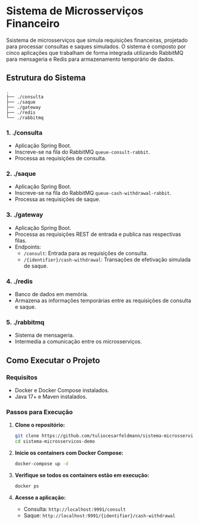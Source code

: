 # Sistema de Microsserviços Financeiro

Ssistema de microsserviços que simula requisições financeiras, projetado para processar consultas e saques simulados. O sistema é composto por cinco aplicações que trabalham de forma integrada utilizando RabbitMQ para mensageria e Redis para armazenamento temporário de dados.

## Estrutura do Sistema

```
.
├── ./consulta
├── ./saque
├── ./gateway
├── ./redis
└── ./rabbitmq
```

### 1. ./consulta
- Aplicação Spring Boot.
- Inscreve-se na fila do RabbitMQ `queue-consult-rabbit`.
- Processa as requisições de consulta.

### 2. ./saque
- Aplicação Spring Boot.
- Inscreve-se na fila do RabbitMQ `queue-cash-withdrawal-rabbit`.
- Processa as requisições de saque.

### 3. ./gateway
- Aplicação Spring Boot.
- Processa as requisições REST de entrada e publica nas respectivas filas.
- Endpoints:
  - `/consult`: Entrada para as requisições de consulta.
  - `/{identifier}/cash-withdrawal`: Transações de efetivação simulada de saque.

### 4. ./redis
- Banco de dados em memória.
- Armazena as informações temporárias entre as requisições de consulta e saque.

### 5. ./rabbitmq
- Sistema de mensageria.
- Intermedia a comunicação entre os microsserviços.

## Como Executar o Projeto

### Requisitos

- Docker e Docker Compose instalados.
- Java 17+ e Maven instalados.

### Passos para Execução

1. **Clone o repositório:**
   ```bash
   git clone https://github.com/tuliocesarfeldmann/sistema-microsservicos-demo.git
   cd sistema-microsservicos-demo
   ```

2. **Inicie os containers com Docker Compose:**
   ```bash
   docker-compose up -d
   ```

3. **Verifique se todos os containers estão em execução:**
   ```bash
   docker ps
   ```

4. **Acesse a aplicação:**
   - Consulta: `http://localhost:9991/consult`
   - Saque: `http://localhost:9991/{identifier}/cash-withdrawal`

